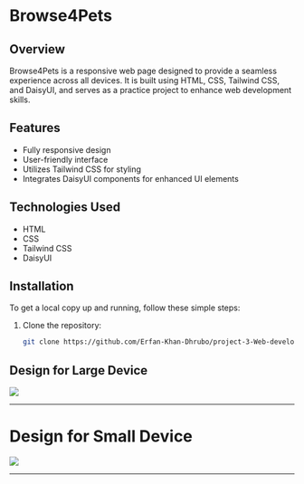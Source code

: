 # Browse4Pets

## Overview

Browse4Pets is a responsive web page designed to provide a seamless experience across all devices. It is built using HTML, CSS, Tailwind CSS, and DaisyUI, and serves as a practice project to enhance web development skills.

## Features

- Fully responsive design
- User-friendly interface
- Utilizes Tailwind CSS for styling
- Integrates DaisyUI components for enhanced UI elements

## Technologies Used

- HTML
- CSS
- Tailwind CSS
- DaisyUI

## Installation

To get a local copy up and running, follow these simple steps:

1. Clone the repository:
   ```bash
   git clone https://github.com/Erfan-Khan-Dhrubo/project-3-Web-development.git
   ```

## Design for Large Device

 <img src="./web pic/laptop.png"/>

---

# Design for Small Device

 <img src="./web pic/phone.png"/>

---
